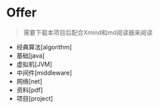 # Offer
> 需要下载本项目后配合Xmind和md阅读器来阅读
- 经典算法[algorithm]
- 基础[java]
- 虚拟机[JVM]
- 中间件[middleware]
- 网络[net]
- 资料[pdf]
- 项目[project]

  



